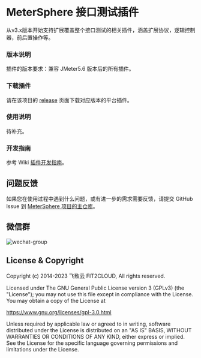 MeterSphere 接口测试插件
=============================

从v3.x版本开始支持扩展覆盖整个接口测试的相关插件，涵盖扩展协议，逻辑控制器，前后置操作等。

### 版本说明

插件的版本要求：兼容 JMeter5.6 版本后的所有插件。

### 下载插件

请在该项目的 [release](https://github.com/metersphere/api-test-plugins/releases) 页面下载对应版本的平台插件。

### 使用说明

待补充。

### 开发指南

参考 Wiki [插件开发指南]([https://github.com/metersphere/metersphere-platform-plugin/wiki/%E6%8F%92%E4%BB%B6%E5%BC%80%E5%8F%91%E6%8C%87%E5%8D%97](https://github.com/metersphere/api-test-plugins/wiki/MeterSphere-v3-%E6%8F%92%E4%BB%B6%E5%BC%80%E5%8F%91%E6%89%8B%E5%86%8C))。



## 问题反馈

如果您在使用过程中遇到什么问题，或有进一步的需求需要反馈，请提交 GitHub Issue 到 [MeterSphere 项目的主仓库](https://github.com/metersphere/metersphere/issues)。

## 微信群

![wechat-group](https://metersphere.oss-cn-hangzhou.aliyuncs.com/img/wechat-group.png)

## License & Copyright

Copyright (c) 2014-2023 飞致云 FIT2CLOUD, All rights reserved.

Licensed under The GNU General Public License version 3 (GPLv3)  (the "License"); you may not use this file except in compliance with the License. You may obtain a copy of the License at

https://www.gnu.org/licenses/gpl-3.0.html

Unless required by applicable law or agreed to in writing, software distributed under the License is distributed on an "AS IS" BASIS, WITHOUT WARRANTIES OR CONDITIONS OF ANY KIND, either express or implied. See the License for the specific language governing permissions and limitations under the License.
